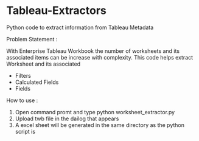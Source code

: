 # Tableau-Extractors
Python code to extract information from Tableau Metadata

Problem Statement : 

With Enterprise Tableau Workbook the number of worksheets and its associated items can be increase with complexity. This code helps extract Worksheet and its associated

- Filters
- Calculated Fields
- Fields

How to use : 

1) Open command promt and type python worksheet_extractor.py
2) Upload twb file in the dailog that appears
3) A excel sheet will be generated in the same directory as the python script is

